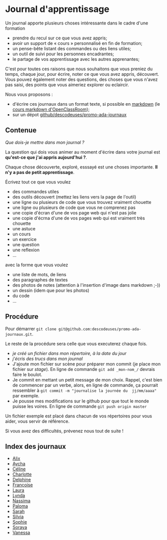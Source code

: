 # Journal d'apprentissage

Un journal apporte plusieurs choses intéressante dans le cadre d'une formation

- prendre du recul sur ce que vous avez appris;
- avoir un support de « cours » personnalisé en fin de formation;
- un pense-bête listant des commandes ou des liens utiles;
- un outil de suivi pour les personnes encadrantes;
- le partage de vos apprentissage avec les autres apprenantes;

C'est pour toutes ces raisons que nous souhaitons que vous preniez du temps, chaque jour, pour écrire, noter ce que vous avez appris, découvert. Vous pouvez également noter des questions, des choses que vous n'avez pas saisi, des points que vous aimeriez explorer ou eclaircir.

Nous vous proposons :
- d'écrire ces journaux dans un format texte, si possible en [markdown](https://fr.wikipedia.org/wiki/Markdown) (le [cours markdown d'OpenClassRoom](https://openclassrooms.com/fr/courses/1304236-redigez-en-markdown));
- sur un dépot [github/descodeuses/promo-ada-journaux](https://github.com/descodeuses/promo-ada-journaux)

## Contenue

_Que dois-je mettre dans mon journal ?_

La question qui dois vous animer au moment d'écrire dans votre journal est **qu'est-ce que j'ai appris aujourd'hui ?**.

Chaque chose découverte, exploré, esssayé est une choses importante. **Il n'y a pas de petit apprentissage**.

Écrivez tout ce que vous voulez

- des commandes utiles
- des outils découvert (mettez les liens vers la page de l'outil)
- une ligne ou plusieurs de code que vous trouvez vraiment chouette
- une ligne ou plusieurs de code que vous ne comprenez pas
- une copie d'écran d'une de vos page web qui n'est pas jolie
- une copie d'écrna d'une de vos pages web qui est vraiment très chouette
- une astuce
- un cours
- un exercice
- une question
- une reflexion
- ...

avec la forme que vous voulez

- une liste de mots, de liens
- des paragraphes de textes
- des photos de notes (attention à l'insertion d'image dans markdown ;-))
- un dessin (idem que pour les photos)
- du code
- ...


## Procédure

Pour démarrer `git clone git@github.com:descodeuses/promo-ada-journaux.git`.

Le reste de la procédure sera celle que vous executerez chaque fois.

- _je créé un fichier dans mon répertoire, à la date du jour_
- _j'écris des trucs dans mon journal_
- J'ajoute mon fichier sur scène pour préparer mon commit (je place mon fichier sur _stage_). En ligne de commande `git add _mon-nom_/` devrais faire le boulot.
- Je commit en mettant un petit message de mon choix. Rappel, c'est bien de commencer par un verbe, alors, en ligne de commande, ça pourrait ressembler à `git commit -m "journalise la journée du  jj/mm/aaaa"` par exemple.
- Je pousse mes modifications sur le github pour que tout le monde puisse les voires. En ligne de commande `git push origin master`

Un fichier exemple est placé dans chacun de vos répertoires pour vous aider, vous servir de référence.

Si vous avez des difficultés, prévenez nous tout de suite !

## Index des journaux

- [Alix](Alix/)
- [Aycha](Aycha/)
- [Céline](Celine/)
- [Charlotte](Charlotte/)
- [Delphine](Delphine/)
- [Françoise](Francoise/)
- [Laura](Laura/)
- [Lynda](Lynda/)
- [Nassima](Nassima/)
- [Paloma](Paloma/)
- [Sarah](Sarah/)
- [Silvia](Silvia/)
- [Sophie](Sophie/)
- [Soraya](Soraya/)
- [Vanessa](Vanessa/)
